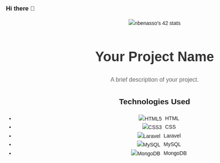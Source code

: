 ### Hi there 👋

<!--
**noussaire/noussaire** is a ✨ _special_ ✨ repository because its `README.md` (this file) appears on your GitHub profile.

Here are some ideas to get you started:

- 🔭 I’m currently working on ...
- 🌱 I’m currently learning ...
- 👯 I’m looking to collaborate on ...
- 🤔 I’m looking for help with ...
- 💬 Ask me about ...
- 📫 How to reach me: ...
- 😄 Pronouns: ...
- ⚡ Fun fact: ...
-->
<div align="center">
<a src="https://github.com/oakoudad/badge42"><img src="https://badge.mediaplus.ma/water/nbenasso" alt="nbenasso's 42 stats" /></a>
<div/>

<!DOCTYPE html>
<html lang="en">
<head>
    <meta charset="UTF-8">
    <meta http-equiv="X-UA-Compatible" content="IE=edge">
    <meta name="viewport" content="width=device-width, initial-scale=1.0">
    <title>README</title>
    <style>
        body {
            font-family: Arial, sans-serif;
            line-height: 1.6;
            margin: 0 auto;
            max-width: 800px;
            padding: 20px;
        }
        h1 {
            color: #333;
            font-size: 36px;
            margin-bottom: 20px;
            text-align: center;
        }
        p {
            color: #666;
            font-size: 16px;
            margin-bottom: 20px;
        }
        .icon {
            margin-right: 5px;
            vertical-align: middle;
        }
    </style>
</head>
<body>
    <h1>Your Project Name</h1>
    <p>A brief description of your project.</p>
    <h2>Technologies Used</h2>
    <ul>
        <li><img class="icon" src="https://img.icons8.com/color/48/000000/html-5.png" alt="HTML5"> HTML</li>
        <li><img class="icon" src="https://img.icons8.com/color/48/000000/css3.png" alt="CSS3"> CSS</li>
        <li><img class="icon" src="https://img.icons8.com/ios-filled/50/000000/laravel.png" alt="Laravel"> Laravel</li>
        <li><img class="icon" src="https://img.icons8.com/color/48/000000/mysql-logo.png" alt="MySQL"> MySQL</li>
        <li><img class="icon" src="https://img.icons8.com/color/48/000000/mongodb.png" alt="MongoDB"> MongoDB</li>
    </ul>

</body>
</html>
